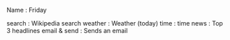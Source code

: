 Name : Friday

search : Wikipedia search
weather : Weather (today)
time : time
news : Top 3 headlines
email & send : Sends an email
